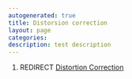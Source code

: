 ```yaml
---
autogenerated: true
title: Distorsion correction
layout: page
categories: 
description: test description
---
```


1.  REDIRECT [Distortion Correction](Distortion_Correction)
